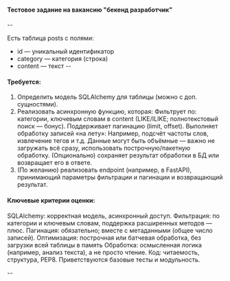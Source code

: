 #### Тестовое задание на вакансию "бекенд разработчик"

-- 

Есть таблица posts с полями:
- id — уникальный идентификатор
- category — категория (строка)
- content — текст
--

#### Требуется:
1. Определить модель SQLAlchemy для таблицы (можно с доп. сущностями).
2. Реализовать асинхронную функцию, которая:
Фильтрует по:
категории,
ключевым словам в content (LIKE/ILIKE; полнотекстовый поиск — бонус).
Поддерживает пагинацию (limit, offset).
Выполняет обработку записей «на лету»:
Например, подсчёт частоты слов, извлечение тегов и т.д.
Данные могут быть объёмные — важно не загружать всё сразу, использовать построчную/пакетную обработку.
(Опционально) сохраняет результат обработки в БД или возвращает его в ответе.
3. (По желанию) реализовать endpoint (например, в FastAPI), принимающий параметры фильтрации и пагинации и возвращающий результат.

#### Ключевые критерии оценки:
SQLAlchemy: корректная модель, асинхронный доступ.
Фильтрация: по категории и ключевым словам, поддержка расширенных методов — плюс.
Пагинация: обязательно; вместе с метаданными (общее число записей).
Оптимизация: построчная или батчевая обработка, без загрузки всей таблицы в память
Обработка: осмысленная логика (например, анализ текста), а не просто чтение.
Код: читаемость, структура, PEP8. Приветствуются базовые тесты и модульность.

-- 

